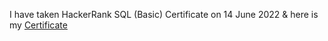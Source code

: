 I have taken HackerRank SQL (Basic) Certificate on 14 June 2022 & here is my [Certificate](https://www.hackerrank.com/certificates/42459ad966af)
